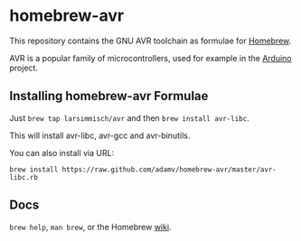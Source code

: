 homebrew-avr
============
This repository contains the GNU AVR toolchain as formulae for [Homebrew](https://github.com/mxcl/homebrew).

AVR is a popular family of microcontrollers, used for example in the [Arduino](http://arduino.cc) project.

Installing homebrew-avr Formulae
--------------------------------
Just `brew tap larsimmisch/avr` and then `brew install avr-libc`.

This will install avr-libc, avr-gcc and avr-binutils.

You can also install via URL:

```
brew install https://raw.github.com/adamv/homebrew-avr/master/avr-libc.rb
```

Docs
----
`brew help`, `man brew`, or the Homebrew [wiki][].

[wiki]:http://wiki.github.com/mxcl/homebrew
[homebrew-dupes]:https://github.com/Homebrew/homebrew-dupes
[homebrew-versions]:https://github.com/Homebrew/homebrew-versions
